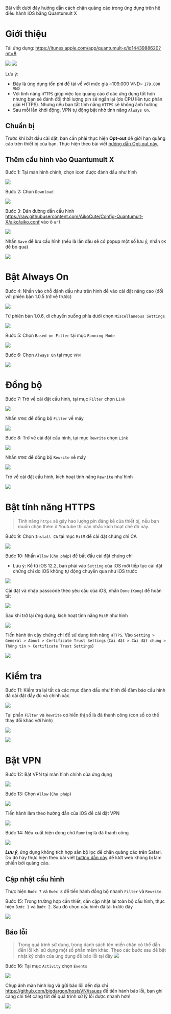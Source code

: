 Bài viết dưới đây hướng dẫn cách chặn quảng cáo trong ứng dụng trên hệ điều hành iOS bằng Quantumult X
# Giới thiệu

Tải ứng dụng: https://itunes.apple.com/app/quantumult-x/id1443988620?mt=8

![](https://is2-ssl.mzstatic.com/image/thumb/Purple113/v4/65/04/d1/6504d15f-eb22-526e-1055-352290c0feb9/pr_source.png/300x0w.jpg) ![](https://is4-ssl.mzstatic.com/image/thumb/Purple123/v4/e2/30/68/e230680f-1bff-498a-8cee-52a231c637c7/pr_source.png/300x0w.jpg)

Lưu ý:
* Đây là ứng dụng tốn phí để tải về với mức giá ~109.000 VND~ `179.000 VND`
* Với tính năng `HTTPS` giúp việc lọc quảng cáo ở các ứng dụng tốt hơn nhưng bạn sẽ đánh đổi thời lượng pin sẽ ngắn lại (do CPU liên tục phân giải HTTPS). Nhưng nếu bạn tắt tính năng `HTTPS` sẽ không ảnh hưởng
* Sau mỗi lần khởi động, VPN tự động bật nhờ tính năng `Always On`.

## Chuẩn bị

Trước khi bắt đầu cài đặt, bạn cần phải thực hiện **Opt-out** để giới hạn quảng cáo trên thiết bị của bạn. Thực hiện theo bài viết [hướng dẫn Opt-out này.](https://github.com/bigdargon/hostsVN/wiki/Opt-out)

## Thêm cấu hình vào Quantumult X

Bước 1: Tại màn hình chính, chọn icon được đánh dấu như hình

![](https://raw.githubusercontent.com/AikoCute/Config-Quantumult-X/aiko/image/img_QuantumultX_B01.jpg)

Bước 2: Chọn `Download`

![](https://raw.githubusercontent.com/AikoCute/Config-Quantumult-X/aiko/image/img_QuantumultX_B02.jpg)

Bước 3: Dán đường dẫn cấu hình https://raw.githubusercontent.com/AikoCute/Config-Quantumult-X/aiko/aiko.conf vào ô `url`

![](https://raw.githubusercontent.com/AikoCute/Config-Quantumult-X/aiko/image/img_QuantumultX_B03.jpg)

Nhấn `Save` để lưu cấu hình (nếu là lần đầu sẽ có popup một số lưu ý, nhấn `OK` để bỏ qua)

![](https://raw.githubusercontent.com/AikoCute/Config-Quantumult-X/aiko/image/img_QuantumultX_B03-1.jpg)

# Bật Always On

Bước 4: Nhấn vào chỗ đánh dấu như trên hình để vào cài đặt nâng cao (đối với phiên bản 1.0.5 trở về trước)

![](https://raw.githubusercontent.com/AikoCute/Config-Quantumult-X/aiko/image/img_QuantumultX_B04.jpg)

Từ phiên bản 1.0.6, di chuyển xuống phía dưới chọn `Miscellaneous Settings`

![](https://raw.githubusercontent.com/AikoCute/Config-Quantumult-X/aiko/image/img_QuantumultX_B04-1.jpg)

Bước 5: Chọn `Based on Filter` tại mục `Running Mode`

![](https://raw.githubusercontent.com/AikoCute/Config-Quantumult-X/aiko/image/img_QuantumultX_B05.jpg)

Bước 6: Chọn `Always On` tại mục `VPN`

![](https://raw.githubusercontent.com/AikoCute/Config-Quantumult-X/aiko/image/img_QuantumultX_B06.jpg)

# Đồng bộ

Bước 7: Trở về cài đặt cấu hình, tại mục `Filter` chọn `Link`

![](https://raw.githubusercontent.com/AikoCute/Config-Quantumult-X/aiko/image/img_QuantumultX_B07.jpg)

Nhấn `SYNC` để đồng bộ `Filter` về máy

![](https://raw.githubusercontent.com/AikoCute/Config-Quantumult-X/aiko/image/img_QuantumultX_B07-1.jpg)

Bước 8: Trở về cài đặt cấu hình, tại mục `Rewrite` chọn `Link`

![](https://raw.githubusercontent.com/AikoCute/Config-Quantumult-X/aiko/image/img_QuantumultX_B08.jpg)

Nhấn `SYNC` để đồng bộ `Rewrite` về máy

![](https://raw.githubusercontent.com/AikoCute/Config-Quantumult-X/aiko/image/img_QuantumultX_B08-1.jpg)

Trở về cài đặt cấu hình, kích hoạt tính năng `Rewrite` như hình

![](https://raw.githubusercontent.com/AikoCute/Config-Quantumult-X/aiko/image/img_QuantumultX_B08-2.jpg)

# Bật tính năng HTTPS

> Tính năng `https` sẽ gây hao lượng pin đáng kể của thiết bị, nếu bạn muốn chặn thêm ở Youtube thì cân nhắc kích hoạt chế độ này.

Bước 9: Chọn `Install CA` tại mục `MitM` để cài đặt chứng chỉ CA

![](https://raw.githubusercontent.com/AikoCute/Config-Quantumult-X/aiko/image/img_QuantumultX_B09.jpg)

Bước 10: Nhấn `Allow` (`Cho phép`) để bắt đầu cài đặt chứng chỉ

* Lưu ý: Kể từ iOS 12.2, bạn phải vào `Setting` của iOS mới tiếp tục cài đặt chứng chỉ do iOS không tự động chuyển qua như iOS trước

![](https://raw.githubusercontent.com/AikoCute/Config-Quantumult-X/aiko/image/img_QuantumultX_B10.jpg)

Cài đặt và nhập passcode theo yêu cầu của iOS, nhấn `Done` (`Xong`) để hoàn tất

![](https://raw.githubusercontent.com/AikoCute/Config-Quantumult-X/aiko/image/img_QuantumultX_B10-1.jpg)

Sau khi trở lại ứng dụng, kích hoạt tính năng `MitM` như hình

![](https://raw.githubusercontent.com/AikoCute/Config-Quantumult-X/aiko/image/img_QuantumultX_B10-2.jpg)

Tiến hành tin cậy chứng chỉ để sử dụng tính năng `HTTPS`. Vào `Setting > General > About > Certificate Trust Settings` (`Cài đặt > Cài đặt chung > Thông tin > Certificate Trust Settings`)

![](https://raw.githubusercontent.com/AikoCute/Config-Quantumult-X/aiko/image/img_QuantumultX_B13-2.jpg)

# Kiểm tra

Bước 11: Kiểm tra lại tất cả các mục đánh dấu như hình để đảm bảo cấu hình đã cài đặt đầy đủ và chính xác

![](https://raw.githubusercontent.com/AikoCute/Config-Quantumult-X/aiko/image/img_QuantumultX_B11.jpg)

Tại phần `Filter` và `Rewrite` có hiển thị số là đã thành công (con số có thể thay đổi khác với hình)

![](https://raw.githubusercontent.com/AikoCute/Config-Quantumult-X/aiko/image/img_QuantumultX_B11-1.jpg)

![](https://raw.githubusercontent.com/AikoCute/Config-Quantumult-X/aiko/image/img_QuantumultX_B11-2.jpg)

# Bật VPN

Bước 12: Bật VPN tại màn hình chính của ứng dụng

![](https://raw.githubusercontent.com/AikoCute/Config-Quantumult-X/aiko/image/img_QuantumultX_B12.jpg)

Bước 13: Chọn `Allow` (`Cho phép`)

![](https://raw.githubusercontent.com/AikoCute/Config-Quantumult-X/aiko/image/img_QuantumultX_B13.jpg)

Tiến hành làm theo hướng dẫn của iOS để cài đặt VPN

![](https://raw.githubusercontent.com/AikoCute/Config-Quantumult-X/aiko/image/img_QuantumultX_B13-1.png)

Bước 14: Nếu xuất hiện dòng chữ `Running` là đã thành công

![](https://raw.githubusercontent.com/AikoCute/Config-Quantumult-X/aiko/image/img_QuantumultX_B14.jpg)

_**Lưu ý**_, ứng dụng không tích hợp sẵn bộ lọc để chặn quảng cáo trên Safari. Do đó hãy thực hiện theo bài viết [hướng dẫn này](https://github.com/bigdargon/hostsVN/wiki/Adguard) để lướt web không bị làm phiền bởi quảng cáo.

## Cập nhật cấu hình

Thực hiện `Bước 7` và `Bước 8` để tiến hành đồng bộ nhanh `Filter` và `Rewrite`. 

Bước 15: Trong trường hợp cần thiết, cần cập nhật lại toàn bộ cấu hình, thực hiện `Bước 1` và `Bước 2`. Sau đó chọn cấu hình đã tải trước đây

![](https://raw.githubusercontent.com/AikoCute/Config-Quantumult-X/aiko/image/img_QuantumultX_B15.jpg)

## Báo lỗi

> Trong quá trình sử dụng, trong danh sách tên miền chặn có thể dẫn đến lỗi khi sử dụng một số phần mềm khác. Theo các bước sau để bật nhật ký chặn của ứng dụng để báo lỗi tại đây [![](https://img.shields.io/badge/MyTele-@AikocuteTele-blue.svg)](https://t.me/AikoCute_Player)

Bước 16: Tại mục `Activity` chọn `Events`

![](https://raw.githubusercontent.com/AikoCute/Config-Quantumult-X/aiko/image/img_QuantumultX_B16.jpg)

Chụp ảnh màn hình log và gửi báo lỗi đến địa chỉ https://github.com/bigdargon/hostsVN/issues để tiến hành báo lỗi, bạn ghi càng chi tiết càng tốt để quá trình xử lý lỗi được nhanh hơn!

![](https://raw.githubusercontent.com/AikoCute/Config-Quantumult-X/aiko/image/img_QuantumultX_B16-1.png)